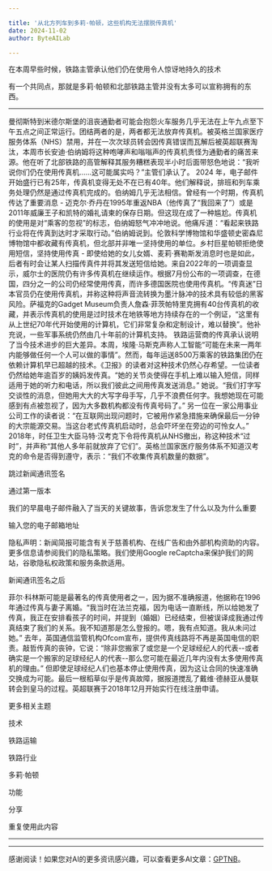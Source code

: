 ```yaml
---

title: '从北方列车到多莉·帕顿，这些机构无法摆脱传真机'
date: 2024-11-02
author: ByteAILab

---
```


在本周早些时候，铁路主管承认他们仍在使用令人惊讶地持久的技术

有一个共同点，那就是多莉·帕顿和北部铁路主管并没有太多可以宣称拥有的东西。

---
曼彻斯特到米德尔斯堡的沮丧通勤者可能会抱怨火车服务几乎无法在上午九点至下午五点之间正常运行。团结两者的是，两者都无法放弃传真机。被英格兰国家医疗服务体系（NHS）禁用，并在一次次球员转会因传真错误而瓦解后被英超联赛淘汰，本周市长安迪·伯纳姆将这种咆哮声和嗡嗡声的传真机责怪为通勤者的痛苦来源。他在听了北部铁路的高管解释其服务糟糕表现半小时后面带怒色地说：“我听说你们仍在使用传真机……这可能属实吗？”主管们承认了。 2024 年，电子邮件开始盛行已有25年，传真机变得无处不在已有40年。他们解释说，排班和列车乘务处理仍然是通过传真机完成的。伯纳姆几乎无法相信。曾经有一个时期，传真机传达了重要消息 - 迈克尔·乔丹在1995年重返NBA（他传真了“我回来了”）或是2011年威廉王子和凯特的婚礼请柬的保存日期。但这现在成了一种尴尬。传真机的使用是对“乘客的忽视”的标志，伯纳姆怒气冲冲地说。他痛斥道：“看起来铁路行业将在传真到达时才采取行动。”伯纳姆说到。伦敦科学博物馆和华盛顿史密森尼博物馆中都收藏有传真机，但北部并非唯一坚持使用的单位。乡村巨星帕顿拒绝使用短信，坚持使用传真 - 即使给她的女儿女婿、麦莉·赛勒斯发消息时也是如此，后者有时会让某人扫描传真件并将其发送短信给她。来自2022年的一项调查显示，威尔士的医院仍有许多传真机在继续运作。根据7月份公布的一项调查，在德国，四分之一的公司仍经常使用传真，而许多德国医院也使用传真机。“传真迷”日本官员仍在使用传真机，并称这种将声音流转换为墨汁脉冲的技术具有较低的黑客风险。萨福克的Gadget Museum负责人詹森·菲茨帕特里克拥有40台传真机的收藏，并表示传真机的使用是过时技术在地铁等地方持续存在的一个例证，“这里有从上世纪70年代开始使用的计算机，它们非常复杂和定制设计，难以替换”。他补充说，一些军事系统仍然由几十年前的计算机支持。
铁路运营商的传真承认说明了当今技术进步的巨大差异。本周，埃隆·马斯克声称人工智能“可能在未来一两年内能够做任何一个人可以做的事情”。然而，每年运送8500万乘客的铁路集团仍在依赖计算机早已超越的技术。《卫报》的读者对这种技术仍然心存希望。一位读者仍然给她年逾百岁的姨妈发传真。“她的关节炎使得在手机上难以输入短信，同样适用于她的听力和电话，所以我们彼此之间用传真发送消息。” 她说。“我们打字写交谈性的消息，但她用大大的大写字母手写，几乎不浪费任何字。我想她现在可能感到有点被忽视了，因为大多数机构都没有传真号码了。” 另一位在一家公用事业公司工作的读者说：“在互联网出现问题时，它被用作紧急措施来确保最后一分钟的大宗能源交易。当这台老式传真机启动时，总会吓坏坐在旁边的可怜女人。” 2018年，时任卫生大臣马特·汉考克下令将传真机从NHS撤出，称这种技术“过时”，并声称“其他人多年前就放弃了它们”。英格兰国家医疗服务体系不知道汉考克的命令是否得到遵守，表示：“我们不收集传真机数量的数据”。

跳过新闻通讯签名

通过第一版本

我们的早晨电子邮件融入了当天的关键故事，告诉您发生了什么以及为什么重要

输入您的电子邮箱地址

隐私声明：新闻简报可能含有关于慈善机构、在线广告和由外部机构资助的内容。更多信息请参阅我们的隐私策略。我们使用Google reCaptcha来保护我们的网站，谷歌隐私权政策和服务条款适用。

新闻通讯签名之后

菲尔·科林斯可能是最著名的传真使用者之一，因为据不准确报道，他据称在1996年通过传真与妻子离婚。“我当时在法兰克福，因为电话一直断线，所以给她发了传真，我正在安排看孩子的时间，并提到（婚姻）已经结束，但被误译成我通过传真结束了我们的关系。我不知道那是怎么登报的。嗯，我有点知道。我从未问过她。” 去年，英国通信监管机构Ofcom宣布，提供传真线路将不再是英国电信的职责。敲哲传真的丧钟，它说：“除非您搬家了或您是一个足球经纪人的代表--或者确实是一个搬家的足球经纪人的代表--那么您可能在最近几年内没有太多使用传真机的理由。” 但即使足球经纪人们也基本停止使用传真，因为这让合同的快速准确交换成为可能。最后一根稻草似乎是传真故障，据报道搅乱了戴维·德赫亚从曼联转会到皇马的过程。英超联赛于2018年12月开始实行在线注册申请。

更多相关主题

技术

铁路运输

铁路行业

多莉·帕顿

功能

分享

重复使用此内容

---
---
感谢阅读！如果您对AI的更多资讯感兴趣，可以查看更多AI文章：[GPTNB](https://gptnb.com)。